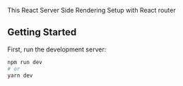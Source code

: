 This React Server Side Rendering Setup with React router

## Getting Started

First, run the development server:

```bash
npm run dev
# or
yarn dev
```
